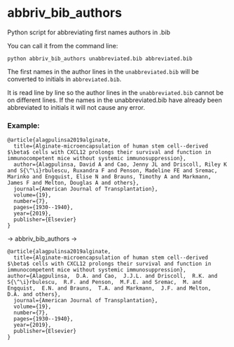 # abbriv_bib_authors
Python script for abbreviating first names authors in .bib

You can call it from the command line:

```
python abbriv_bib_authors unabbreviated.bib abbreviated.bib
```

The first names in the author lines in the `unabbreviated.bib` will be converted to initials in `abbreviated.bib`. 

It is read line by line so the author lines in the `unabbreviated.bib` cannot be on different lines. If the names in the unabbreviated.bib have already been abbreviated to initials it will not cause any error.


### Example:

````
@article{alagpulinsa2019alginate,
  title={Alginate-microencapsulation of human stem cell--derived $\beta$ cells with CXCL12 prolongs their survival and function in immunocompetent mice without systemic immunosuppression},
  author={Alagpulinsa, David A and Cao, Jenny JL and Driscoll, Riley K and S{\^\i}rbulescu, Ruxandra F and Penson, Madeline FE and Sremac, Marinko and Engquist, Elise N and Brauns, Timothy A and Markmann, James F and Melton, Douglas A and others},
  journal={American Journal of Transplantation},
  volume={19},
  number={7},
  pages={1930--1940},
  year={2019},
  publisher={Elsevier}
}
````
-> abbriv_bib_authors -> 

````
@article{alagpulinsa2019alginate,
  title={Alginate-microencapsulation of human stem cell--derived $\beta$ cells with CXCL12 prolongs their survival and function in immunocompetent mice without systemic immunosuppression},
author={Alagpulinsa,  D.A. and Cao,  J.J.L. and Driscoll,  R.K. and S{\^\i}rbulescu,  R.F. and Penson,  M.F.E. and Sremac,  M. and Engquist,  E.N. and Brauns,  T.A. and Markmann,  J.F. and Melton,  D.A. and others}, 
  journal={American Journal of Transplantation},
  volume={19},
  number={7},
  pages={1930--1940},
  year={2019},
  publisher={Elsevier}
}
````
